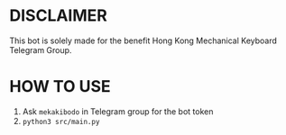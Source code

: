 # DISCLAIMER

This bot is solely made for the benefit Hong Kong Mechanical Keyboard Telegram Group. 

# HOW TO USE

1. Ask `mekakibodo` in Telegram group for the bot token
2.  `python3 src/main.py`
